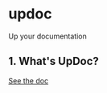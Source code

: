 # updoc
Up your documentation

## 1. What's UpDoc?

[See the doc](https://github.com/wkjagt/updoc/blob/master/doc.md)

